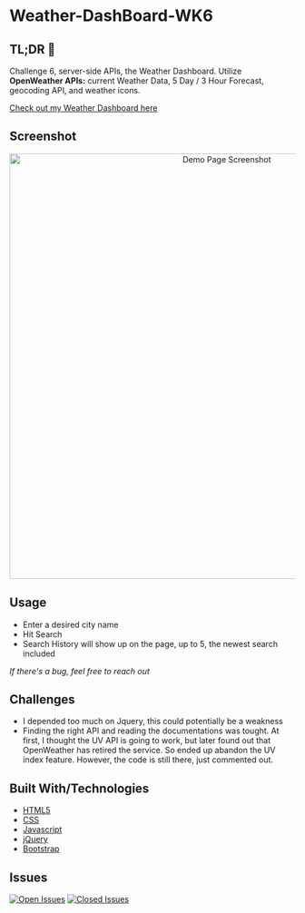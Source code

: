 # Weather-DashBoard-WK6

## TL;DR 👀

Challenge 6, server-side APIs, the Weather Dashboard. Utilize **OpenWeather APIs:** current Weather Data, 5 Day / 3 Hour Forecast, geocoding API, and weather icons. 

[Check out my Weather Dashboard here](https://ryantrian.github.io/Weather-DashBoard-WK6/)

## Screenshot

<div align='center'><img width="750" alt="Demo Page Screenshot" src="https://user-images.githubusercontent.com/82792300/194737744-b0ece148-06c2-4bb3-a141-ee0b70451774.png"></div>

## Usage

- Enter a desired city name
- Hit Search
- Search History will show up on the page, up to 5, the newest search included

*If there's a bug, feel free to reach out*

## Challenges

- I depended too much on Jquery, this could potentially be a weakness
- Finding the right API and reading the documentations was tought. At first, I thought the UV API is going to work, but later found out that OpenWeather has retired the service. So ended up abandon the UV index feature. However, the code is still there, just commented out.

## Built With/Technologies
* [HTML5](https://developer.mozilla.org/en-US/docs/Web/Guide/HTML/HTML5)
* [CSS](https://developer.mozilla.org/en-US/docs/Web/CSS)
* [Javascript](https://developer.mozilla.org/en-US/docs/Web/JavaScript)
* [jQuery](https://jquery.com/)
* [Bootstrap](https://getbootstrap.com/)

## Issues

[![Open Issues](https://img.shields.io/github/issues/RyanTrian/Weather-DashBoard-WK6.svg)](https://github.com/RyanTrian/Weather-DashBoard-WK6/issues)
[![Closed Issues](https://img.shields.io/github/issues-closed/RyanTrian/Weather-DashBoard-WK6.svg)](https://github.com/RyanTrian/Weather-DashBoard-WK6/issues?q=is%3Aissue+is%3Aclosed)

